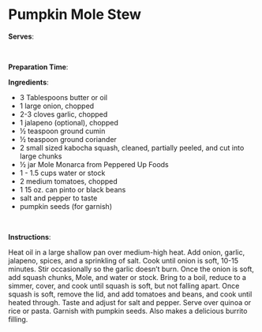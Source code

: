 Pumpkin Mole Stew
=================

**Serves**:

 

**Preparation Time**:

**Ingredients**:

-   3 Tablespoons butter or oil
-   1 large onion, chopped
-   2-3 cloves garlic, chopped
-   1 jalapeno (optional), chopped
-   ½ teaspoon ground cumin
-   ½ teaspoon ground coriander
-   2 small sized kabocha squash, cleaned, partially peeled, and cut into large chunks
-   ½ jar Mole Monarca from Peppered Up Foods
-   1 - 1.5 cups water or stock
-   2 medium tomatoes, chopped
-   1 15 oz. can pinto or black beans
-   salt and pepper to taste
-   pumpkin seeds (for garnish)

 

**Instructions**:

Heat oil in a large shallow pan over medium-high heat. Add onion, garlic, jalapeno, spices, and a sprinkling of salt. Cook until onion is soft, 10-15 minutes. Stir occasionally so the garlic doesn’t burn. Once the onion is soft, add squash chunks, Mole, and water or stock. Bring to a boil, reduce to a simmer, cover, and cook until squash is soft, but not falling apart. Once squash is soft, remove the lid, and add tomatoes and beans, and cook until heated through. Taste and adjust for salt and pepper. Serve over quinoa or rice or pasta. Garnish with pumpkin seeds. Also makes a delicious burrito filling.
